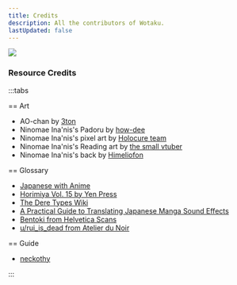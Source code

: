 ```yaml
---
title: Credits
description: All the contributors of Wotaku.
lastUpdated: false
---
```


<script setup>
import Credits from './.vitepress/components/Contributors.vue'
</script>

![](https://cdn.apollo.moe/img/credits.png)

<Credits />

### Resource Credits

:::tabs

== Art 

- AO-chan by [3ton](https://www.pixiv.net/en/artworks/110412826)
- Ninomae Ina'nis's Padoru by [how-dee](https://www.reddit.com/r/Padoru/comments/iu6jvx/ninomae_inanis_hololive/)
- Ninomae Ina'nis's pixel art by [Holocure team](https://holocure.fandom.com/wiki/Ninomae_Ina%27nis)
- Ninomae Ina'nis's Reading art by [the small vtuber](https://twitter.com/ninomaeinanis/status/1340047328963510273)
- Ninomae Ina'nis's back by [Himeliofon](https://twitter.com/hmlf_/status/1581015485524545536)

== Glossary

- [Japanese with Anime](https://www.japanesewithanime.com/)
- [Horimiya Vol. 15 by Yen Press](https://yenpress.com/titles/9781975324735-horimiya-vol-15)
- [The Dere Types Wiki](https://the-dere-types.fandom.com/wiki/The_Dere_Types_Wiki)
- [A Practical Guide to Translating Japanese Manga Sound Effects](https://nomansguy.wordpress.com/2023/02/04/translating-manga-sfx-guide-part-1/)
- [Bentoki from Helvetica Scans](https://discord.com/users/91862190709014528)
- [u/rui_is_dead from Atelier du Noir](https://www.reddit.com/r/manga/comments/tc90d8/guys_can_you_explain_the_process_of/)

== Guide

- [neckothy](https://gist.github.com/neckothy/6654f928fef87529646df3799f5e555a)

:::